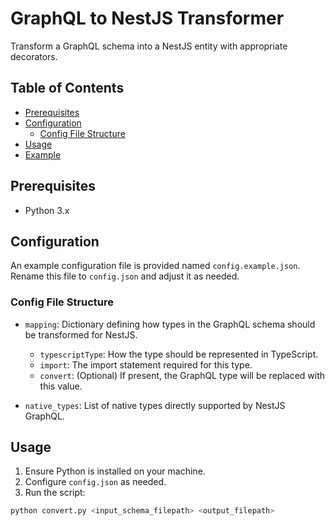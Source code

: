 # GraphQL to NestJS Transformer

Transform a GraphQL schema into a NestJS entity with appropriate decorators.

## Table of Contents
- [Prerequisites](#prerequisites)
- [Configuration](#configuration)
    - [Config File Structure](#config-file-structure)
- [Usage](#usage)
- [Example](#example)

## Prerequisites

- Python 3.x

## Configuration

An example configuration file is provided named `config.example.json`. Rename this file to `config.json` and adjust it as needed.

### Config File Structure

- `mapping`: Dictionary defining how types in the GraphQL schema should be transformed for NestJS.
  - `typescriptType`: How the type should be represented in TypeScript.
  - `import`: The import statement required for this type.
  - `convert`: (Optional) If present, the GraphQL type will be replaced with this value.
  
- `native_types`: List of native types directly supported by NestJS GraphQL.

## Usage

1. Ensure Python is installed on your machine.
2. Configure `config.json` as needed.
3. Run the script:

```bash
python convert.py <input_schema_filepath> <output_filepath>
